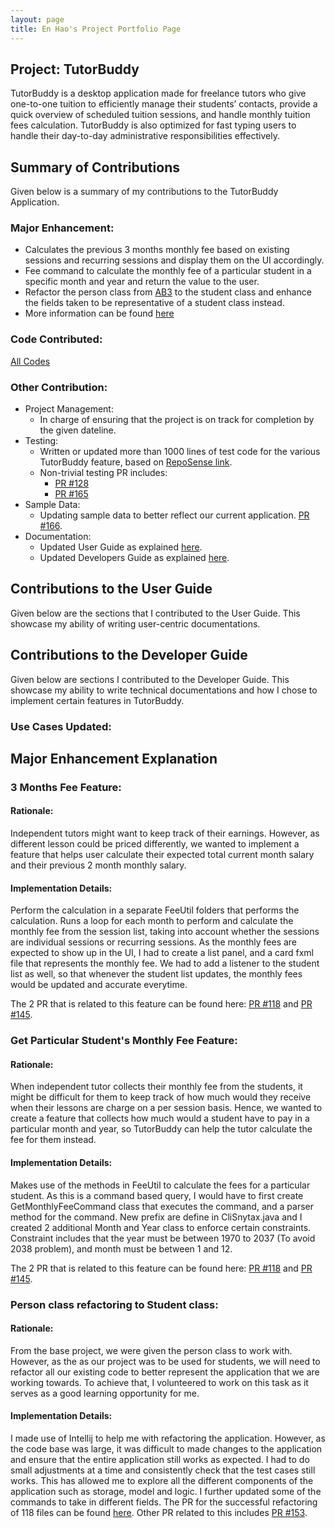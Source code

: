```yaml
---
layout: page
title: En Hao's Project Portfolio Page
---
```


## Project: TutorBuddy

TutorBuddy is a desktop application made for freelance tutors who give one-to-one tuition to efficiently manage their students’ contacts, provide a quick overview of scheduled tuition sessions, and handle monthly tuition fees calculation. TutorBuddy is also optimized for fast typing users to handle their day-to-day administrative responsibilities effectively.


## Summary of Contributions
Given below is a summary of my contributions to the TutorBuddy Application.

### Major Enhancement:
* Calculates the previous 3 months monthly fee based on existing sessions and recurring sessions and display them on the UI accordingly.
* Fee command to calculate the monthly fee of a particular student in a specific month and year and return the value to the user.
* Refactor the person class from [AB3](https://nus-cs2103-ay2021s2.github.io/tp/) to the student class and enhance
the fields taken to be representative of a student class instead.
* More information can be found [here](#major-enhancement-explanation)

### Code Contributed: 
[All Codes](https://nus-cs2103-ay2021s2.github.io/tp-dashboard/?search=enhao25&sort=groupTitle&sortWithin=title&timeframe=commit&mergegroup=&groupSelect=groupByRepos&breakdown=true&checkedFileTypes=docs~functional-code~test-code~other&since=2021-02-19&tabOpen=true&tabType=authorship&zFR=false&tabAuthor=enhao25&tabRepo=AY2021S2-CS2103T-T11-1%2Ftp%5Bmaster%5D&authorshipIsMergeGroup=false&authorshipFileTypes=docs~functional-code~test-code~other&authorshipIsBinaryFileTypeChecked=false)

### Other Contribution:
* Project Management:
    * In charge of ensuring that the project is on track for completion by the given dateline.
* Testing:
    * Written or updated more than 1000 lines of test code for the various TutorBuddy feature, based on [RepoSense link](https://nus-cs2103-ay2021s2.github.io/tp-dashboard/?search=enhao25&sort=groupTitle&sortWithin=title&timeframe=commit&mergegroup=&groupSelect=groupByRepos&breakdown=true&checkedFileTypes=docs~functional-code~test-code~other&since=2021-02-19&tabOpen=true&tabType=authorship&zFR=false&tabAuthor=enhao25&tabRepo=AY2021S2-CS2103T-T11-1%2Ftp%5Bmaster%5D&authorshipIsMergeGroup=false&authorshipFileTypes=test-code&authorshipIsBinaryFileTypeChecked=true).
    * Non-trivial testing PR includes:
      * [PR #128](https://github.com/AY2021S2-CS2103T-T11-1/tp/pull/128)
      * [PR #165](https://github.com/AY2021S2-CS2103T-T11-1/tp/pull/165)
* Sample Data:
    * Updating sample data to better reflect our current application. [PR #166](https://github.com/AY2021S2-CS2103T-T11-1/tp/pull/166).
* Documentation:
  * Updated User Guide as explained [here](#contributions-to-the-user-guide).
  * Updated Developers Guide as explained [here](#contributions-to-the-developer-guide).

## Contributions to the User Guide
Given below are the sections that I contributed to the User Guide. This showcase my ability of writing user-centric documentations.



## Contributions to the Developer Guide
Given below are sections I contributed to the Developer Guide. This showcase my ability to write technical documentations and how I chose to implement certain features in TutorBuddy.

### Use Cases Updated:

## Major Enhancement Explanation

### 3 Months Fee Feature:

#### Rationale:
Independent tutors might want to keep track of their earnings. However, as different lesson could be priced differently,
we wanted to implement a feature that helps user calculate their expected total current month salary and their previous 2 month
monthly salary.

#### Implementation Details:
Perform the calculation in a separate FeeUtil folders that performs the calculation. Runs a loop for each month to perform and
calculate the monthly fee from the session list, taking into account whether the sessions are individual sessions or recurring sessions.
As the monthly fees are expected to show up in the UI, I had to create a list panel, and a card fxml file that represents the monthly fee.
We had to add a listener to the student list as well, so that whenever the student list updates, the monthly fees would be updated and
accurate everytime.

The 2 PR that is related to this feature can be found here: [PR #118](https://github.com/AY2021S2-CS2103T-T11-1/tp/pull/118) and
[PR #145](https://github.com/AY2021S2-CS2103T-T11-1/tp/pull/145).

### Get Particular Student's Monthly Fee Feature:

#### Rationale:
When independent tutor collects their monthly fee from the students, it might be difficult for them to keep track of how much would they receive
when their lessons are charge on a per session basis. Hence, we wanted to create a feature that collects how much would a student have to
pay in a particular month and year, so TutorBuddy can help the tutor calculate the fee for them instead.

#### Implementation Details:
Makes use of the methods in FeeUtil to calculate the fees for a particular student. As this is a command based query, I would have to first 
create GetMonthlyFeeCommand class that executes the command, and a parser method for the command. New prefix are define in CliSnytax.java and I
created 2 additional Month and Year class to enforce certain constraints. Constraint includes that the year must be between 1970 to 2037 (To avoid 2038 problem),
and month must be between 1 and 12.

The 2 PR that is related to this feature can be found here: [PR #118](https://github.com/AY2021S2-CS2103T-T11-1/tp/pull/118) and
[PR #145](https://github.com/AY2021S2-CS2103T-T11-1/tp/pull/145).

### Person class refactoring to Student class:

#### Rationale:
From the base project, we were given the person class to work with. However, as the 
as our project was to be used for students, we will need to refactor all our existing code
to better represent the application that we are working towards. To achieve that, I volunteered to work on this task
as it serves as a good learning opportunity for me.

#### Implementation Details:
I made use of Intellij to help me with refactoring the application. However, as the code base was large, it was difficult to
made changes to the application and ensure that the entire application still works as expected. I had to do small adjustments at 
a time and consistently check that the test cases still works. This has allowed me to explore
all the different components of the application such as storage, model and logic. I further updated some of the 
commands to take in different fields. 
The PR for the successful refactoring of 118 files can be found [here](https://github.com/AY2021S2-CS2103T-T11-1/tp/pull/34).
Other PR related to this includes [PR #153](https://github.com/AY2021S2-CS2103T-T11-1/tp/pull/153).
